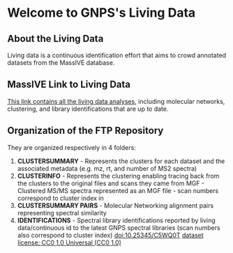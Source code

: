 # Welcome to GNPS's Living Data

## About the Living Data

Living data is a continuous identification effort that aims to crowd annotated datasets from the MassIVE database.

## MassIVE Link to Living Data

[This link contains all the living data analyses](https://massive.ucsd.edu/ProteoSAFe/dataset.jsp?task=25cc4f9135c6428aabe1f41a9e54c369), including molecular networks, clustering, and library identifications that are up to date. 

## Organization of the FTP Repository

They are organized respectively in 4 folders: 

1. **CLUSTERSUMMARY** - Represents the clusters for each dataset and the associated metadata (e.g. mz, rt, and number of MS2 spectra)
2. **CLUSTERINFO** - Represents the clustering enabling tracing back from the clusters to the original files and scans they came from MGF - Clustered MS/MS spectra represented as an MGF file - scan numbers correspond to cluster index in 
3. **CLUSTERSUMMARY PAIRS** - Molecular Networking alignment pairs representing spectral similarity
4. **IDENTIFICATIONS** - Spectral library identifications reported by living data/continuous id to the latest GNPS spectral libraries (scan numbers also correspond to cluster index) [doi:10.25345/C5WQ0T](https://creativecommons.org/publicdomain/zero/1.0/) [dataset license: CC0 1.0 Universal (CC0 1.0)](https://creativecommons.org/publicdomain/zero/1.0/) 
